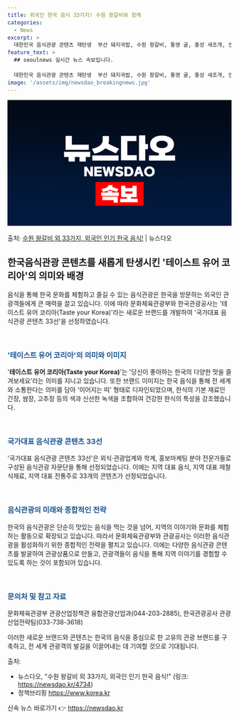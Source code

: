 ```yaml
---
title: 외국인 한국 음식 33가지! 수원 왕갈비와 함께
categories:
  - News
excerpt: >
  대한민국 음식관광 콘텐츠 재탄생  부산 돼지국밥, 수원 왕갈비, 통영 굴, 홍성 새조개, 안동 소주, 양평 …
feature_text: >
  ## seoulnews 실시간 뉴스 속보입니다.

  대한민국 음식관광 콘텐츠 재탄생  부산 돼지국밥, 수원 왕갈비, 통영 굴, 홍성 새조개, 안동 소주, 양평 …
image: '/assets/img/newsdao_breakingnews.jpg'
---
```


![뉴스다오 속보](/assets/img/newsdao_breakingnews.jpg)

<p>출처: <a href="https://newsdao.kr/4734" rel="dofollow">수원 왕갈비 외 33가지, 외국인 인기 한국 음식!</a> | 뉴스다오</p>

<h2 data-ke-size="size26">한국음식관광 콘텐츠를 새롭게 탄생시킨 '테이스트 유어 코리아'의 의미와 배경</h2>
음식을 통해 한국 문화를 체험하고 즐길 수 있는 음식관광은 한국을 방문하는 외국인 관광객들에게 큰 매력을 끌고 있습니다. 이에 따라 문화체육관광부와 한국관광공사는 '테이스트 유어 코리아(Taste your Korea)'라는 새로운 브랜드를 개발하여 '국가대표 음식관광 콘텐츠 33선'을 선정하였습니다.

<p data-ke-size="size16">&nbsp;</p>

<h3><b><span style="color: #1a5490;">'테이스트 유어 코리아'의 의미와 이미지</span></b></h3>
'<b>테이스트 유어 코리아(Taste your Korea)</b>'는 '당신이 좋아하는 한국의 다양한 맛을 즐겨보세요'라는 의미를 지니고 있습니다. 또한 브랜드 이미지는 한국 음식을 통해 전 세계와 소통한다는 의미를 담아 '이어지는 띠' 형태로 디자인되었으며, 한식의 기본 재료인 간장, 쌈장, 고추장 등의 색과 신선한 녹색을 조합하여 건강한 한식의 특성을 강조했습니다. 

<p data-ke-size="size16">&nbsp;</p>

<h3><b><span style="color: #1a5490;">국가대표 음식관광 콘텐츠 33선</span></b></h3>
'국가대표 음식관광 콘텐츠 33선'은 외식·관광업계와 학계, 홍보마케팅 분야 전문가들로 구성된 음식관광 자문단을 통해 선정되었습니다. 이에는 지역 대표 음식, 지역 대표 제철 식재료, 지역 대표 전통주로 33개의 콘텐츠가 선정되었습니다.

<p data-ke-size="size16">&nbsp;</p>

<h3><b><span style="color: #1a5490;">음식관광의 미래와 종합적인 전략</span></b></h3>
한국의 음식관광은 단순히 맛있는 음식을 먹는 것을 넘어, 지역의 이야기와 문화를 체험하는 활동으로 확장되고 있습니다. 따라서 문화체육관광부와 관광공사는 이러한 음식관광을 활성화하기 위한 종합적인 전략을 펼치고 있습니다. 이에는 다양한 음식관광 콘텐츠를 발굴하여 관광상품으로 만들고, 관광객들이 음식을 통해 지역 이야기를 경험할 수 있도록 하는 것이 포함되어 있습니다.

<p data-ke-size="size16">&nbsp;</p>

<h3><b><span style="color: #1a5490;">문의처 및 참고 자료</span></b></h3>
문화체육관광부 관광산업정책관 융합관광산업과(044-203-2885), 한국관광공사 관광산업전략팀(033-738-3618)

이러한 새로운 브랜드와 콘텐츠는 한국의 음식을 중심으로 한 고유의 관광 브랜드를 구축하고, 전 세계 관광객의 발길을 이끌어내는 데 기여할 것으로 기대됩니다.

출처:
- 뉴스다오, "수원 왕갈비 외 33가지, 외국인 인기 한국 음식!" (링크: https://newsdao.kr/4734)
- 정책브리핑 https://www.korea.kr 

신속 뉴스 바로가기 👉 <a href="https://newsdao.kr" rel="dofollow">https://newsdao.kr</a>


